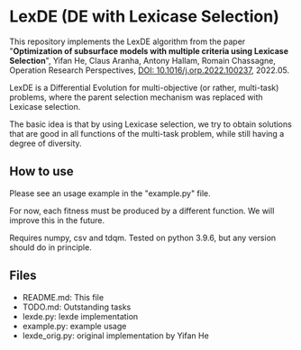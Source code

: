 # LexDE (DE with Lexicase Selection)

This repository implements the LexDE algorithm from the paper
"**Optimization of subsurface models with multiple criteria using
Lexicase Selection**", Yifan He, Claus Aranha, Antony Hallam, Romain
Chassagne, Operation Research Perspectives, [DOI:
10.1016/j.orp.2022.100237](https://doi.org/10.1016/j.orp.2022.100237), 2022.05.

LexDE is a Differential Evolution for multi-objective (or rather,
multi-task) problems, where the parent selection mechanism was
replaced with Lexicase selection. 

The basic idea is that by using Lexicase selection, we try to obtain
solutions that are good in all functions of the multi-task problem,
while still having a degree of diversity.

## How to use

Please see an usage example in the "example.py" file.

For now, each fitness must be produced by a different function. We
will improve this in the future.

Requires numpy, csv and tdqm. Tested on python 3.9.6, but any version
should do in principle.

## Files

- README.md: This file
- TODO.md: Outstanding tasks
- lexde.py: lexde implementation
- example.py: example usage
- lexde_orig.py: original implementation by Yifan He
